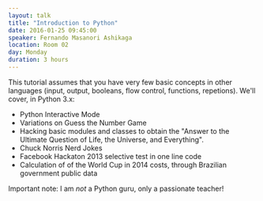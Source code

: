 ```yaml
---
layout: talk
title: "Introduction to Python"
date: 2016-01-25 09:45:00
speaker: Fernando Masanori Ashikaga
location: Room 02
day: Monday
duration: 3 hours
---
```


This tutorial assumes that you have very few basic concepts in other languages
(input, output, booleans, flow control, functions, repetions). We'll cover, in
Python 3.x:

* Python Interactive Mode
* Variations on Guess the Number Game
* Hacking basic modules and classes to obtain the "Answer to the Ultimate Question of Life, the Universe, and Everything".
* Chuck Norris Nerd Jokes
* Facebook Hackaton 2013 selective test in one line code
* Calculation of of the World Cup in 2014 costs, through Brazilian government
public data

Important note: I am *not* a Python guru, only a passionate teacher!
